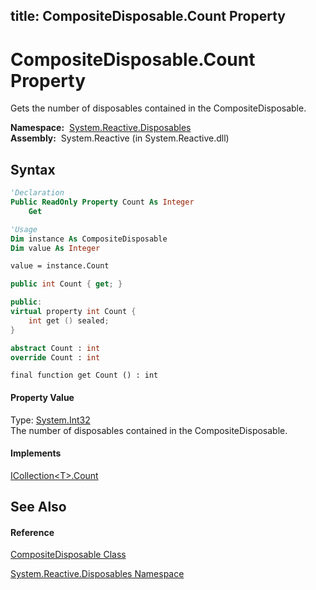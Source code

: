 title: CompositeDisposable.Count Property
---
# CompositeDisposable.Count Property

Gets the number of disposables contained in the CompositeDisposable.

**Namespace:**  [System.Reactive.Disposables](System.Reactive.Disposables\System.Reactive.Disposables.md)  
**Assembly:**  System.Reactive (in System.Reactive.dll)

## Syntax

```vb
'Declaration
Public ReadOnly Property Count As Integer
    Get
```

```vb
'Usage
Dim instance As CompositeDisposable
Dim value As Integer

value = instance.Count
```

```csharp
public int Count { get; }
```

```c++
public:
virtual property int Count {
    int get () sealed;
}
```

```fsharp
abstract Count : int
override Count : int
```

```jscript
final function get Count () : int
```

#### Property Value

Type: [System.Int32](https://msdn.microsoft.com/en-us/library/td2s409d)  
The number of disposables contained in the CompositeDisposable.

#### Implements

[ICollection\<T\>.Count](https://msdn.microsoft.com/en-us/library/5s3kzhec)

## See Also

#### Reference

[CompositeDisposable Class](CompositeDisposable\CompositeDisposable.md)

[System.Reactive.Disposables Namespace](System.Reactive.Disposables\System.Reactive.Disposables.md)






